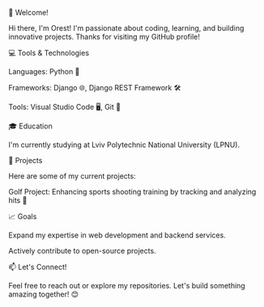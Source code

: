 👋 Welcome!

Hi there, I'm Orest! I'm passionate about coding, learning, and building innovative projects. Thanks for visiting my GitHub profile!

💻 Tools & Technologies

Languages: Python 🐍

Frameworks: Django 🌐, Django REST Framework 🛠️

Tools: Visual Studio Code 🖥️, Git 📂

🎓 Education

I'm currently studying at Lviv Polytechnic National University (LPNU).

🚀 Projects

Here are some of my current projects:

Golf Project: Enhancing sports shooting training by tracking and analyzing hits 🎯


📈 Goals

Expand my expertise in web development and backend services.

Actively contribute to open-source projects.

📫 Let's Connect!

Feel free to reach out or explore my repositories. Let's build something amazing together! 😊
